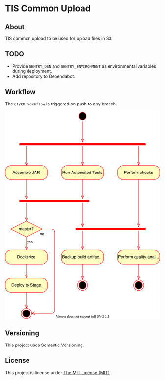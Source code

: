 # TIS Common Upload

## About
TIS common upload to be used for upload files in S3.

## TODO
 - Provide `SENTRY_DSN` and `SENTRY_ENVIRONMENT` as environmental variables
   during deployment.
 - Add repository to Dependabot.  
   
## Workflow
The `CI/CD Workflow` is triggered on push to any branch.

![CI/CD workflow](.github/workflows/ci-cd-workflow.svg "CI/CD Workflow")

## Versioning
This project uses [Semantic Versioning](semver.org).

## License
This project is license under [The MIT License (MIT)](LICENSE).

[task-definition]: .aws/task-definition.json
